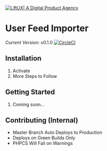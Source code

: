 [![LiftUX| A Digital Product Agency](http://lift.d.pr/j5MX/3XnSNyyf.jpg)](https://liftux.com)

# User Feed Importer

_Current Version:_ v0.1.0 [![CircleCI](https://circleci.com/gh/ourgreennation/user-feed-importer/tree/master.svg?style=shield&circle-token=4939b224898ff8c14dec6f98e7ccfd727589d484)](https://circleci.com/gh/ourgreennation/user-feed-importer/tree/master)

## Installation
1. Activate
2. More Steps to Follow

## Getting Started
 1. Coming soon...

## Contributing (Internal)
 - Master Branch Auto Deploys to Production
 - Deploys on Green Builds Only
 - PHPCS Will Fail on Warnings

